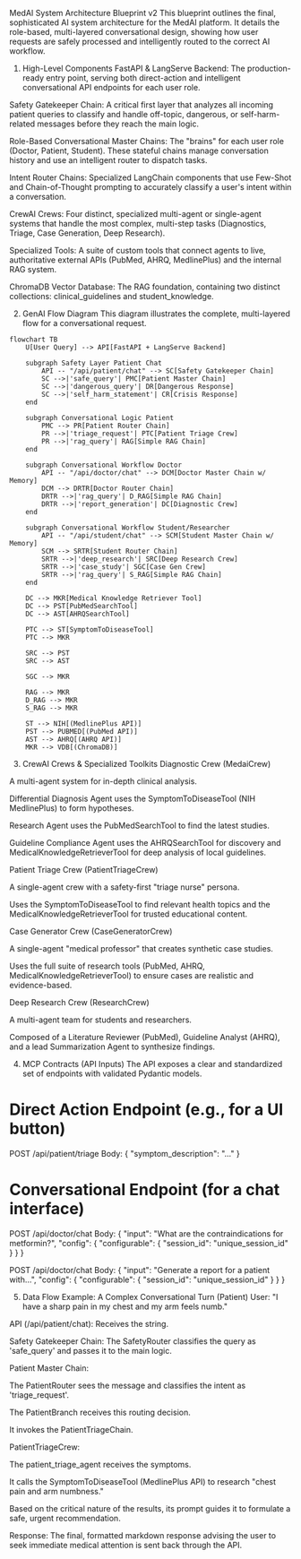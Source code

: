  MedAI System Architecture Blueprint v2
This blueprint outlines the final, sophisticated AI system architecture for the MedAI platform. It details the role-based, multi-layered conversational design, showing how user requests are safely processed and intelligently routed to the correct AI workflow.

1. High-Level Components
FastAPI & LangServe Backend: The production-ready entry point, serving both direct-action and intelligent conversational API endpoints for each user role.

Safety Gatekeeper Chain: A critical first layer that analyzes all incoming patient queries to classify and handle off-topic, dangerous, or self-harm-related messages before they reach the main logic.

Role-Based Conversational Master Chains: The "brains" for each user role (Doctor, Patient, Student). These stateful chains manage conversation history and use an intelligent router to dispatch tasks.

Intent Router Chains: Specialized LangChain components that use Few-Shot and Chain-of-Thought prompting to accurately classify a user's intent within a conversation.

CrewAI Crews: Four distinct, specialized multi-agent or single-agent systems that handle the most complex, multi-step tasks (Diagnostics, Triage, Case Generation, Deep Research).

Specialized Tools: A suite of custom tools that connect agents to live, authoritative external APIs (PubMed, AHRQ, MedlinePlus) and the internal RAG system.

ChromaDB Vector Database: The RAG foundation, containing two distinct collections: clinical_guidelines and student_knowledge.

2. GenAI Flow Diagram
This diagram illustrates the complete, multi-layered flow for a conversational request.

```mermaid
flowchart TB
    U[User Query] --> API[FastAPI + LangServe Backend]

    subgraph Safety Layer Patient Chat
        API -- "/api/patient/chat" --> SC[Safety Gatekeeper Chain]
        SC -->|'safe_query'| PMC[Patient Master Chain]
        SC -->|'dangerous_query'| DR[Dangerous Response]
        SC -->|'self_harm_statement'| CR[Crisis Response]
    end

    subgraph Conversational Logic Patient
        PMC --> PR[Patient Router Chain]
        PR -->|'triage_request'| PTC[Patient Triage Crew]
        PR -->|'rag_query'| RAG[Simple RAG Chain]
    end

    subgraph Conversational Workflow Doctor
        API -- "/api/doctor/chat" --> DCM[Doctor Master Chain w/ Memory]
        DCM --> DRTR[Doctor Router Chain]
        DRTR -->|'rag_query'| D_RAG[Simple RAG Chain]
        DRTR -->|'report_generation'| DC[Diagnostic Crew]
    end
    
    subgraph Conversational Workflow Student/Researcher
        API -- "/api/student/chat" --> SCM[Student Master Chain w/ Memory]
        SCM --> SRTR[Student Router Chain]
        SRTR -->|'deep_research'| SRC[Deep Research Crew]
        SRTR -->|'case_study'| SGC[Case Gen Crew]
        SRTR -->|'rag_query'| S_RAG[Simple RAG Chain]
    end
    
    DC --> MKR[Medical Knowledge Retriever Tool]
    DC --> PST[PubMedSearchTool]
    DC --> AST[AHRQSearchTool]

    PTC --> ST[SymptomToDiseaseTool]
    PTC --> MKR
    
    SRC --> PST
    SRC --> AST

    SGC --> MKR
    
    RAG --> MKR
    D_RAG --> MKR
    S_RAG --> MKR

    ST --> NIH[(MedlinePlus API)]
    PST --> PUBMED[(PubMed API)]
    AST --> AHRQ[(AHRQ API)]
    MKR --> VDB[(ChromaDB)]
``` 

3. CrewAI Crews & Specialized Toolkits
Diagnostic Crew (MedaiCrew)

A multi-agent system for in-depth clinical analysis.

Differential Diagnosis Agent uses the SymptomToDiseaseTool (NIH MedlinePlus) to form hypotheses.

Research Agent uses the PubMedSearchTool to find the latest studies.

Guideline Compliance Agent uses the AHRQSearchTool for discovery and MedicalKnowledgeRetrieverTool for deep analysis of local guidelines.

Patient Triage Crew (PatientTriageCrew)

A single-agent crew with a safety-first "triage nurse" persona.

Uses the SymptomToDiseaseTool to find relevant health topics and the MedicalKnowledgeRetrieverTool for trusted educational content.

Case Generator Crew (CaseGeneratorCrew)

A single-agent "medical professor" that creates synthetic case studies.

Uses the full suite of research tools (PubMed, AHRQ, MedicalKnowledgeRetrieverTool) to ensure cases are realistic and evidence-based.

Deep Research Crew (ResearchCrew)

A multi-agent team for students and researchers.

Composed of a Literature Reviewer (PubMed), Guideline Analyst (AHRQ), and a lead Summarization Agent to synthesize findings.

4. MCP Contracts (API Inputs)
The API exposes a clear and standardized set of endpoints with validated Pydantic models.

# Direct Action Endpoint (e.g., for a UI button)
POST /api/patient/triage
Body: { "symptom_description": "..." }

# Conversational Endpoint (for a chat interface)
POST /api/doctor/chat
Body: {
  "input": "What are the contraindications for metformin?",
  "config": { "configurable": { "session_id": "unique_session_id" } }
}

POST /api/doctor/chat
Body: {
  "input": "Generate a report for a patient with...",
  "config": { "configurable": { "session_id": "unique_session_id" } }
}

5. Data Flow Example: A Complex Conversational Turn (Patient)
User: "I have a sharp pain in my chest and my arm feels numb."

API (/api/patient/chat): Receives the string.

Safety Gatekeeper Chain: The SafetyRouter classifies the query as 'safe_query' and passes it to the main logic.

Patient Master Chain:

The PatientRouter sees the message and classifies the intent as 'triage_request'.

The PatientBranch receives this routing decision.

It invokes the PatientTriageChain.

PatientTriageCrew:

The patient_triage_agent receives the symptoms.

It calls the SymptomToDiseaseTool (MedlinePlus API) to research "chest pain and arm numbness."

Based on the critical nature of the results, its prompt guides it to formulate a safe, urgent recommendation.

Response: The final, formatted markdown response advising the user to seek immediate medical attention is sent back through the API.